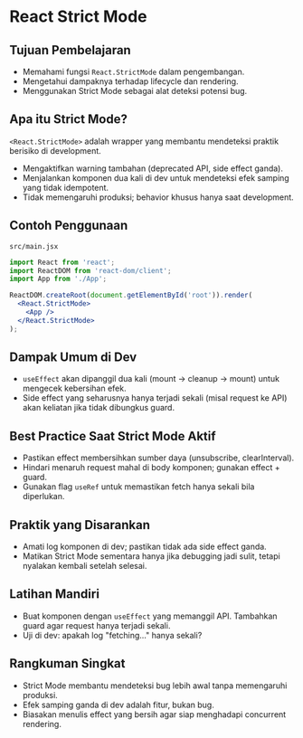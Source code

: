 # React Strict Mode

## Tujuan Pembelajaran
- Memahami fungsi `React.StrictMode` dalam pengembangan.
- Mengetahui dampaknya terhadap lifecycle dan rendering.
- Menggunakan Strict Mode sebagai alat deteksi potensi bug.

## Apa itu Strict Mode?
`<React.StrictMode>` adalah wrapper yang membantu mendeteksi praktik berisiko di development.
- Mengaktifkan warning tambahan (deprecated API, side effect ganda).
- Menjalankan komponen dua kali di dev untuk mendeteksi efek samping yang tidak idempotent.
- Tidak memengaruhi produksi; behavior khusus hanya saat development.

## Contoh Penggunaan
`src/main.jsx`
```jsx
import React from 'react';
import ReactDOM from 'react-dom/client';
import App from './App';

ReactDOM.createRoot(document.getElementById('root')).render(
  <React.StrictMode>
    <App />
  </React.StrictMode>
);
```

## Dampak Umum di Dev
- `useEffect` akan dipanggil dua kali (mount → cleanup → mount) untuk mengecek kebersihan efek.
- Side effect yang seharusnya hanya terjadi sekali (misal request ke API) akan keliatan jika tidak dibungkus guard.

## Best Practice Saat Strict Mode Aktif
- Pastikan effect membersihkan sumber daya (unsubscribe, clearInterval).
- Hindari menaruh request mahal di body komponen; gunakan effect + guard.
- Gunakan flag `useRef` untuk memastikan fetch hanya sekali bila diperlukan.

## Praktik yang Disarankan
- Amati log komponen di dev; pastikan tidak ada side effect ganda.
- Matikan Strict Mode sementara hanya jika debugging jadi sulit, tetapi nyalakan kembali setelah selesai.

## Latihan Mandiri
- Buat komponen dengan `useEffect` yang memanggil API. Tambahkan guard agar request hanya terjadi sekali.
- Uji di dev: apakah log "fetching..." hanya sekali?

## Rangkuman Singkat
- Strict Mode membantu mendeteksi bug lebih awal tanpa memengaruhi produksi.
- Efek samping ganda di dev adalah fitur, bukan bug.
- Biasakan menulis effect yang bersih agar siap menghadapi concurrent rendering.
